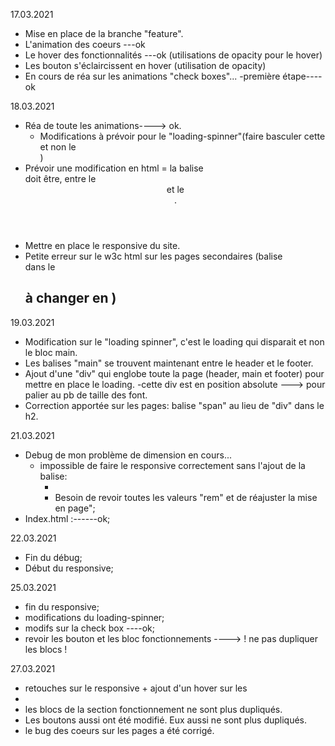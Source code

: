 17.03.2021

* Mise en place de la branche "feature".
* L'animation des coeurs ---ok
* Le hover des fonctionnalités ---ok (utilisations de opacity pour le hover)
* Les bouton s'éclaircissent en hover (utilisation de opacity)
* En cours de réa sur les animations "check boxes"...
  -première étape----ok

18.03.2021

* Réa de toute les animations----> ok.
  - Modifications à prévoir pour le "loading-spinner"(faire basculer cette <div> et non le <main>)
* Prévoir une modification en html = la balise <main> doit être, entre le <header> et le <footer>.
* Mettre en place le responsive du site. 
* Petite erreur sur le w3c html sur les pages secondaires (balise <div> dans le <h2> à changer en <span>) 

19.03.2021

* Modification sur le "loading spinner", c'est le loading qui disparait et non le bloc main.
* Les balises "main" se trouvent maintenant entre le header et le footer.
* Ajout d'une "div" qui englobe toute la page (header, main et footer) pour mettre en place le loading.
	-cette div est en position absolute ---> pour palier au pb de taille des font.
* Correction apportée sur les pages: balise "span" au lieu de "div" dans le h2.

21.03.2021

* Debug de mon problème de dimension en cours...
  - impossible de faire le responsive correctement sans l'ajout de la balise:
    - <meta name="viewport" content="width=device-width, initial-scale=1.0">
    - Besoin de revoir toutes les valeurs "rem" et de réajuster la mise en page";
* Index.html :------ok;

22.03.2021

* Fin du débug;
* Début du responsive; 

25.03.2021

* fin du responsive;
* modifications du loading-spinner;
* modifs sur la check box ----ok;
* revoir les bouton et les bloc fonctionnements ----> ! ne pas dupliquer les blocs !
 
27.03.2021

* retouches sur le responsive + ajout d'un hover sur les <li>
* les blocs de la section fonctionnement ne sont plus dupliqués.
* Les boutons aussi ont été modifié. Eux aussi ne sont plus dupliqués.
* le bug des coeurs sur les pages a été corrigé. 